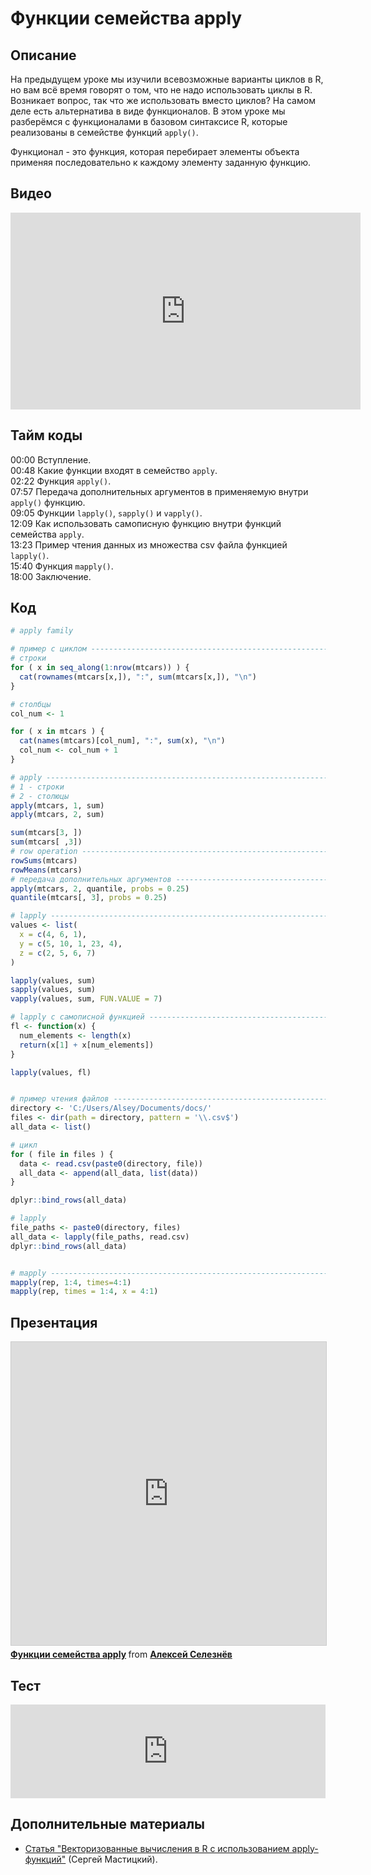 # Функции семейства apply

## Описание
На предыдущем уроке мы изучили всевозможные варианты циклов в R, но вам всё время говорят о том, что не надо использовать циклы в R. Возникает вопрос, так что же использовать вместо циклов? На самом деле есть альтернатива в виде функционалов. В этом уроке мы разберёмся с функционалами в базовом синтаксисе R, которые реализованы в семействе функций `apply()`.

Функционал - это функция, которая перебирает элементы объекта применяя последовательно к каждому элементу заданную функцию. 

## Видео
<iframe width="560" height="315" src="https://www.youtube.com/embed/9uitTb_RWV0?enablejsapi=1" title="YouTube video player" frameborder="0" allow="accelerometer; autoplay; clipboard-write; encrypted-media; gyroscope; picture-in-picture" allowfullscreen></iframe>

## Тайм коды
00:00 Вступление.<Br>
00:48 Какие функции входят в семейство `apply`.<Br>
02:22 Функция `apply()`.<Br>
07:57 Передача дополнительных аргументов в применяемую внутри `apply()` функцию.<Br>
09:05 Функции `lapply()`, `sapply()` и `vapply()`.<Br>
12:09 Как использовать  самописную функцию внутри функций семейства `apply`.<Br>
13:23 Пример чтения данных из множества csv файла функцией `lapply()`.<Br>
15:40 Функция `mapply()`.<Br>
18:00 Заключение.<Br>

## Код

```r
# apply family

# пример с циклом ---------------------------------------------------------
# строки
for ( x in seq_along(1:nrow(mtcars)) ) {
  cat(rownames(mtcars[x,]), ":", sum(mtcars[x,]), "\n")
}

# столбцы
col_num <- 1

for ( x in mtcars ) {
  cat(names(mtcars)[col_num], ":", sum(x), "\n")
  col_num <- col_num + 1
}

# apply -------------------------------------------------------------------
# 1 - строки
# 2 - столюцы
apply(mtcars, 1, sum)
apply(mtcars, 2, sum)

sum(mtcars[3, ])
sum(mtcars[ ,3])
# row operation -----------------------------------------------------------
rowSums(mtcars)
rowMeans(mtcars)
# передача дополнительных аргументов --------------------------------------
apply(mtcars, 2, quantile, probs = 0.25)
quantile(mtcars[, 3], probs = 0.25)

# lapply ------------------------------------------------------------------
values <- list(
  x = c(4, 6, 1),
  y = c(5, 10, 1, 23, 4),
  z = c(2, 5, 6, 7)
)

lapply(values, sum)
sapply(values, sum)
vapply(values, sum, FUN.VALUE = 7)

# lapply с самописной функцией --------------------------------------------
fl <- function(x) {
  num_elements <- length(x)
  return(x[1] + x[num_elements])
}

lapply(values, fl)


# пример чтения файлов ----------------------------------------------------
directory <- 'C:/Users/Alsey/Documents/docs/'
files <- dir(path = directory, pattern = '\\.csv$')
all_data <- list()

# цикл 
for ( file in files ) {
  data <- read.csv(paste0(directory, file))
  all_data <- append(all_data, list(data))
}

dplyr::bind_rows(all_data)

# lapply
file_paths <- paste0(directory, files)
all_data <- lapply(file_paths, read.csv)
dplyr::bind_rows(all_data)


# mapply ------------------------------------------------------------------
mapply(rep, 1:4, times=4:1)
mapply(rep, times = 1:4, x = 4:1)
```

## Презентация
<iframe src="https://www.slideshare.net/slideshow/embed_code/key/EgI6pMw0iQfhes" width="595" height="485" frameborder="0" marginwidth="0" marginheight="0" scrolling="no" style="border:1px solid #CCC; border-width:1px; margin-bottom:5px; max-width: 100%;" allowfullscreen> </iframe> <div style="margin-bottom:5px"> <strong> <a href="https://www.slideshare.net/ssuser459d25/apply-250849873" title="Функции семейства apply" target="_blank">Функции семейства apply</a> </strong> from <strong><a href="https://www.slideshare.net/ssuser459d25" target="_blank">Алексей Селезнёв</a></strong> </div>

## Тест
<iframe id="otp_wgt_tpvame3oxrnw2" src="https://onlinetestpad.com/tpvame3oxrnw2" frameborder="0" style="width:100%;" onload="var f = document.getElementById('otp_wgt_tpvame3oxrnw2'); var h = 0; var listener = function (event) { if (event.origin.indexOf('onlinetestpad') == -1) { return; }; h = parseInt(event.data); if (!isNaN(h)) f.style.height = h + 'px'; }; function addEvent(elem, evnt, func) { if (elem.addEventListener) { elem.addEventListener(evnt, func, false); } else if (elem.attachEvent) { elem.attachEvent('on' + evnt, func); } else { elem['on' + evnt] = func; } }; addEvent(window, 'message', listener);" scrolling="no">
</iframe>

## Дополнительные материалы
* [Статья "Векторизованные вычисления в R с использованием apply-функций"](https://r-analytics.blogspot.com/2012/11/r-apply.html) (Сергей Мастицкий).
